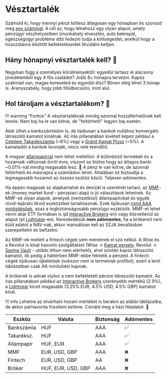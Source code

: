 # Vésztartalék

Számold ki, hogy mennyi pénzt költesz átlagosan egy hónapban és szorozd meg [egy számmal](#hany-honapnyi-vesztartalek-kell). A cél az, hogy létrehozz egy olyan alapot, amely pénzügyi vészhelyzetben (munkahely elvesztés, autó bekrepál, egészségügyi probléma stb) fedezni tudja a költségeidet, anélkül hogy a hosszútávra lekötött befektetéseidet likvidálni kelljen. <!-- markdownlint-disable-line MD051 -->

## Hány hónapnyi vésztartalék kell? 📅

Nagyban függ a személyes körülményektől: egyedül tartasz el alacsony jövedelemből egy 4 fős családot? Jobb 8+ hónapra tervezni. Kapós szakmád van, magas kereseted és egyedül élsz? Bőven elég lehet 3 hónap is. Aranyszabály, hogy jobb fölülbecsülni, mint alul.

## Hol tároljam a vésztartalékom? 🏦

!!! warning "Fontos"
    A vésztartaléknak mindig azonnal hozzáférhetőnek kell lennie. Nem baj ha le van kötve, de "feltörhető" legyen baj esetén.

Akár ülhet a bankszámládon is, de tipikusan a bankok nullához konvergáló látraszóló kamatot kínálnak. Az írás pillanatában kivételt képez például a [Cetelem Takarékszámla](https://www.cetelem.hu/takarekszamla) (~8%) vagy a [Gránit Kamat Plusz](https://granitbank.hu/lakossag/bankszamlak/kamatplusz/) (~5%). A kamatadót a bankok levonják, nincs vele teendőd.

A magyar [állampapírral](kotveny.md) nem lehet mellélőni. A különböző termékek és a hozamaik változnak évről évre, viszont az biztos hogy az átlagos banki ~0.01%-nál mindig magasabb lesz. 🙂 A pénz le van kötve, de azonnal feltörhető és másnapra a számládon lehet. Általában ez biztosítja a legmagasabb hozamot az összes eszköz közül.  Teljesen adómentes.

Ha éppen magasak az alapkamatok és devizát is szeretnél tartani, az [MMF](https://www.investopedia.com/terms/m/money-marketfund.asp)-ek (money market fund - pénzpiaci alap) is jó választások lehetnek. Az MMF-ek olyan alapok, amelyek (nemzetközi) állampapírokat és egyéb rövid-lejáratú likvid eszközöket tartalmaznak. Ezek tipikusan [mind AAA minősítésűek](https://www.moodys.com/researchandratings/market-segment/money-market-funds/-/005002009), azaz a legbiztonságosabb pénzügyi eszközök. MMF-et lehet venni akár ETF formában is (pl [Interactive Brokers](brokerek.md#interactive-brokers)-en) vagy közvetlenül az alapot (pl [Lightyear](brokerek.md#lightyear)-en). Kereskedésük **nem adómentes**, ha a brókered nem küld adatot a NAV-nak, akkor manuálisan kell az SZJA bevallásban szerepeltetni és befizetni.

Az MMF-ek mellett a fintech cégek sem mehetnek el szó nélkül. A Wise és a Revolut is kínál hasonló szolgáltatást (Wise -> [Kamat persely](https://wise.com/hu/help/articles/5kdpzaHyM0pla2j2YzgeFj/a-kamatokkal-tartott-egyenleg-vagy-persely-kezelese), Revolut -> [Saving Vault](https://www.revolut.com/en-US/savings-vaults/) - utóbbi itthon nem elérhető), ahol szintén kapsz látraszóló kamatot, ők pedig a háttérben MMF-ekbe fektetik a pénzed. A fintech cégek tipikusan újkeletűek (sokszor nem is termelnek profitot), ezért a lenti táblázatban csak AA minősítést kapnak.

A brókerek is adnak olykor a nem befektetett pénzre látraszóló kamatot. Az írás pillanatában például az [Interactive Brokers](brokerek.md#interactive-brokers) szerényebb mértékű (2.9%), a [Lightyear](brokerek.md#lightyear) kicsit magasabb (3.25% EUR, 4.5% USD, 4.5% GBP) kamatot kínál.

!!! info
    Lehetne az elvárható hozam mértékét is berakni az alábbi táblázatba, de akkor párhavonta frissíteni kellene. Csináld meg a házi feladatot. 🙂

| Eszköz     | Valuta             | Biztonság | Adómentes |
| ---------- | ------------------ | --------- | --------- |
| Bankszámla | HUF                | AAA       | ✅         |
| Takaréksz. | HUF                | AAA       | ✅         |
| Állampapír | HUF, EUR           | AAA       | ✅         |
| MMF        | EUR, USD, GBP      | AAA       | ❌         |
| Fintech    | EUR, USD, GBP      | AA        | ❌         |
| Bróker     | HUF, EUR, USD, GBP | AAA       | ❌         |
